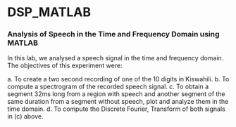 # DSP_MATLAB
 
 ### Analysis of Speech in the Time and Frequency Domain using MATLAB
 
 In this lab, we analysed a speech signal in the time and frequency domain. The objectives of this experiment were:

a. To create a two second recording of one of the 10 digits in Kiswahili.
b. To compute a spectrogram of the recorded speech signal.
c. To obtain a segment 32ms long from a region with speech and another segment of the same duration from a segment without speech, plot and analyze them in the time domain.
d. To compute the Discrete Fourier, Transform of both signals in (c) above.

